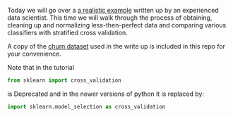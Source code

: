 Today we will go over a [a realistic example](https://bugra.github.io/work/notes/2014-11-22/an-introduction-to-supervised-learning-scikit-learn/) written up by an experienced data scientist. This time we will walk through the process of obtaining, cleaning up and normalizing less-then-perfect data and comparing various classifiers with stratified cross validation.

A copy of the [churn dataset](churn.csv) used in the write up is included in this repo for your convenience.

Note that in the tutorial 
```python
from sklearn import cross_validation
```
is Deprecated and in the newer versions of python it is replaced by:
```python
import sklearn.model_selection as cross_validation
```
